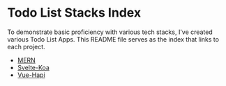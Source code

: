 # Todo List Stacks Index

To demonstrate basic proficiency with various tech stacks, I've created various Todo List Apps. This README file serves as the index that links to each project.

- [MERN](https://github.com/edward-hong/todo-mern)
- [Svelte-Koa](https://github.com/edward-hong/todo-svelte-koa)
- [Vue-Hapi](https://github.com/edward-hong/todo-vue-hapi)
